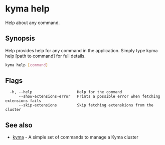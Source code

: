 # kyma help

Help about any command.

## Synopsis

Help provides help for any command in the application.
Simply type kyma help [path to command] for full details.

```bash
kyma help [command]
```

## Flags

```text
  -h, --help                    Help for the command
      --show-extensions-error   Prints a possible error when fetching extensions fails
      --skip-extensions         Skip fetching extenskions from the cluster
```

## See also

* [kyma](kyma.md) - A simple set of commands to manage a Kyma cluster
